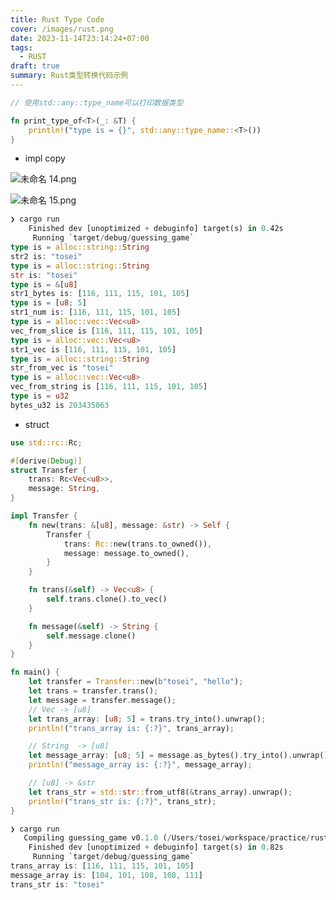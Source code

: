 ```yaml
---
title: Rust Type Code
cover: /images/rust.png
date: 2023-11-14T23:14:24+07:00
tags:
  - RUST
draft: true
summary: Rust类型转换代码示例
---
```


```rust
// 使用std::any::type_name可以打印数据类型

fn print_type_of<T>(_: &T) {
    println!("type is = {}", std::any::type_name::<T>())
}
```

- impl copy

![未命名 14.png](https://s3-us-west-2.amazonaws.com/secure.notion-static.com/31c2dfc8-f5dd-4394-bdd8-1a17a2afa255/%E6%9C%AA%E5%91%BD%E5%90%8D_14.png)

![未命名 15.png](https://s3-us-west-2.amazonaws.com/secure.notion-static.com/5e0e6294-45c6-44d5-a9d5-8548ec92503c/%E6%9C%AA%E5%91%BD%E5%90%8D_15.png)

```rust
❯ cargo run
    Finished dev [unoptimized + debuginfo] target(s) in 0.42s
     Running `target/debug/guessing_game`
type is = alloc::string::String
str2 is: "tosei"
type is = alloc::string::String
str is: "tosei"
type is = &[u8]
str1_bytes is: [116, 111, 115, 101, 105]
type is = [u8; 5]
str1_num is: [116, 111, 115, 101, 105]
type is = alloc::vec::Vec<u8>
vec_from_slice is [116, 111, 115, 101, 105]
type is = alloc::vec::Vec<u8>
str1_vec is [116, 111, 115, 101, 105]
type is = alloc::string::String
str_from_vec is "tosei"
type is = alloc::vec::Vec<u8>
vec_from_string is [116, 111, 115, 101, 105]
type is = u32
bytes_u32 is 203435063
```

- struct

```rust
use std::rc::Rc;

#[derive(Debug)]
struct Transfer {
    trans: Rc<Vec<u8>>,
    message: String,
}

impl Transfer {
    fn new(trans: &[u8], message: &str) -> Self {
        Transfer {
            trans: Rc::new(trans.to_owned()),
            message: message.to_owned(),
        }
    }

    fn trans(&self) -> Vec<u8> {
        self.trans.clone().to_vec()
    }

    fn message(&self) -> String {
        self.message.clone()
    }
}

fn main() {
    let transfer = Transfer::new(b"tosei", "hello");
    let trans = transfer.trans();
    let message = transfer.message();
    // Vec -> [u8]
    let trans_array: [u8; 5] = trans.try_into().unwrap();
    println!("trans_array is: {:?}", trans_array);

    // String  -> [u8]
    let message_array: [u8; 5] = message.as_bytes().try_into().unwrap();
    println!("message_array is: {:?}", message_array);

    // [u8] -> &str
    let trans_str = std::str::from_utf8(&trans_array).unwrap();
    println!("trans_str is: {:?}", trans_str);
}
```

```rust
❯ cargo run
   Compiling guessing_game v0.1.0 (/Users/tosei/workspace/practice/rust/rust-p/rust_small_demo)
    Finished dev [unoptimized + debuginfo] target(s) in 0.82s
     Running `target/debug/guessing_game`
trans_array is: [116, 111, 115, 101, 105]
message_array is: [104, 101, 108, 108, 111]
trans_str is: "tosei"
```
